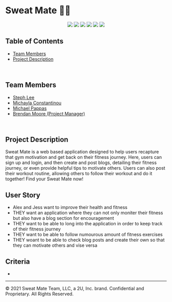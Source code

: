 # **Sweat Mate** 💪🏽

<p align="center">
<img src="https://img.shields.io/badge/-MySQL-green"/>
<img src="https://img.shields.io/badge/-express.js-yellowgreen"/>
<img src="https://img.shields.io/badge/JavaScript-yellow" />
<img src="https://img.shields.io/badge/HTML5-orange" />
<img src="https://img.shields.io/badge/-sequelize-red"/>
<img src="https://img.shields.io/badge/-handlebars-blue">

## Table of Contents
- [Team Members](#Team-Members)
- [Project Description](#Project-Description)


<br>

## Team Members
- [Steph Lee](https://github.com/smj3085)
- [Michayla Constantinou](https://github.com/Michayla-C)
- [Michael Pappas](https://github.com/MichaelPappas2662)
- [Brendan Moore (Project Manager)](https://github.com/bdjm94)

<br>


## Project Description
Sweat Mate is a web based application designed to help users recapture that gym motivation and get back on their fitness journey. Here, users can sign up and login, and then create and post blogs, detailing their fitness journey, or even provide helpful tips to motivate others. Users can also post their workout routine, allowing others to follow their workout and do it together! Find your Sweat Mate now!


## User Story
-  Alex and Jess want to improve their health and fitness
- THEY want an application where they can not only moniter their fitness but also have a blog section for encouragement
- THEY want to be able to long into the application in order to keep track of their fitness journey
- THEY want to be able to follow numourous amount of fitness exercises 
- THEY woant to be able to check blog posts and create their own so that they can motivate others and vise versa

## Criteria 
* 


- - - 
© 2021 Sweat Mate Team, LLC, a 2U, Inc. brand. Confidential and Proprietary. All Rights Reserved.